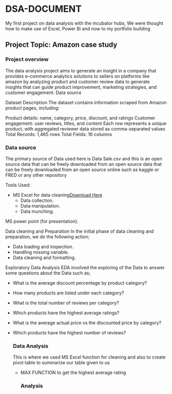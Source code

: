 # DSA-DOCUMENT
My first project on data analysis with the incubator hubs,
We were thought how to make use of Excel, Power Bi and now to my portfolio building

## Project Topic: Amazon case study

### Project overview
The data analysis project aims to generate an insight in a company that provides e-commerce analytics solutions to sellers on platforms like amazon by analyzing product and customer review data to generate insights that can guide product improvement, marketing strategies, and customer engagement.
Data source

Dataset Description
The dataset contains information scraped from Amazon product pages, including:

   Product details: name, category, price, discount, and ratings
   Customer engagement: user reviews, titles, and content
Each row represents a unique product, with aggregated reviewer data
stored as comma-separated values
Total Records: 1,465 rows
Total Fields: 16 columns

 ### Data source
 The primary source of Data used here is Data Sale.csv and this is an open source data that can be freely downloaded from an open source data that can be freely downloaded from an open source online such as kaggle or FRED or any other repository
 
Tools Used:

- MS Excel for data cleaning[Download Here]( https://www.microsoft.com/en-ng/)
   - Data collection.
   - Data manipulation.
   - Data munching.
     
MS power point (for presentation).

Data cleaning and Preparation 
In the initial phase of data cleaning and preparation, we do the following action;
 - Data loading and inspection.
 - Handling missing variable.
 -  Data cleaning and formatting.

Exploratory Data Analysis
EDA involved the exploring of the Data to answer some questions about the Data such as;

 - What is the average discount percentage by product category?
 - How many products are listed under each category?
 - What is the total number of reviews per category?
 - Which products have the highest average ratings?
 - What is the average actual price vs the discounted price by category?
 - Which products have the highest number of reviews?

   ### Data Analysis
   This is where we used MS Excel function for cleaning and also to create pivot table to summarize our table given to us
   - MAX FUNCTION to get the highest average rating

     ### Analysis

